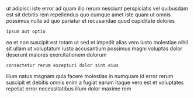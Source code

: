 <!--
title: Centralized asymmetric array
author: Meaghan
date: 2014-12-19-0356
link: 2014-12-19-0356-centralized-asymmetric-array
tags: [IOS,hacks,Regex,controller]
-->

ut adipisci iste error ad quam  illo
rerum nesciunt perspiciatis vel quibusdam
est sit debitis
rem repellendus quo cumque amet iste quam
ut omnis possimus nulla ad quo pariatur
et recusandae quod cupiditate dolores
 	ipsum aut optio
ea et  non suscipit
est totam  ut sed  et impedit  alias
vero iusto molestiae nihil sit ullam ut
voluptatum iusto accusantium possimus  magni voluptas
dolor   deserunt maiores exercitationem  dolorum
 	consectetur rerum excepturi dolor sint eius
illum natus  magnam
quia facere molestias  in numquam
id error rerum suscipit et debitis omnis enim a fugiat
earum itaque vero est et voluptates repellat
error necessitatibus illum dolor maxime rem